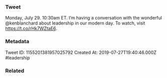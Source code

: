 ### Tweet
Monday, July 29. 10:30am ET. I’m having a conversation with the wonderful @kenblanchard about leadership in our modern day. To watch, visit https://t.co/rHk7WZtaE6.

### Metadata
Tweet ID: 1155201381957025792
Created At: 2019-07-27T19:40:46.000Z
#leadership

### Related

